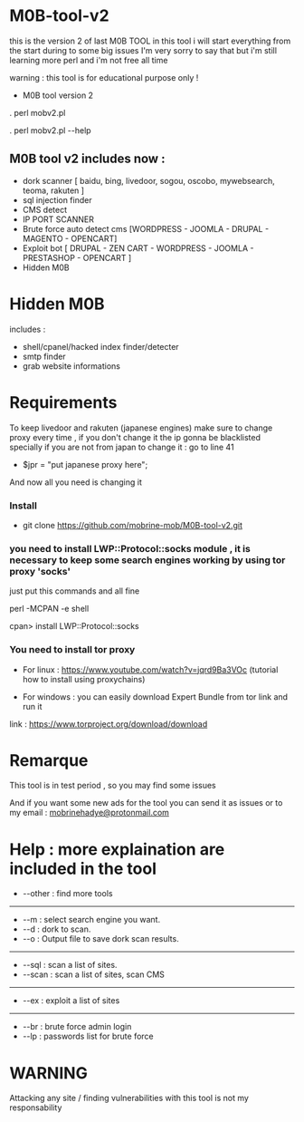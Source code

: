 # M0B-tool-v2
this is the version 2 of last M0B TOOL
in this tool i will start everything from the start during to some big issues
I'm very sorry to say that but i'm still learning more perl and i'm not free all time

warning : this tool is for educational purpose only !

- M0B tool version 2

. perl mobv2.pl

.  perl mobv2.pl --help


## M0B tool v2 includes now :
- dork scanner [ baidu, bing, livedoor, sogou, oscobo, mywebsearch, teoma, rakuten ]
- sql injection finder
- CMS detect
- IP PORT SCANNER
- Brute force auto detect cms [WORDPRESS - JOOMLA - DRUPAL - MAGENTO - OPENCART]
- Exploit bot [ DRUPAL - ZEN CART - WORDPRESS - JOOMLA - PRESTASHOP - OPENCART ]
- Hidden M0B

# Hidden M0B
includes :
- shell/cpanel/hacked index finder/detecter
- smtp finder
- grab website informations

# Requirements

To keep livedoor and rakuten (japanese engines) make sure to change proxy every time , if you don't change it
the ip gonna be blacklisted specially if you are not from japan
to change it : go to line 41
- $jpr = "put japanese proxy here";

And now all you need is changing it

### Install
- git clone https://github.com/mobrine-mob/M0B-tool-v2.git

### you need to install LWP::Protocol::socks module , it is necessary to keep some search engines working by using tor proxy 'socks'

just put this commands and all fine


perl -MCPAN -e shell

cpan> install LWP::Protocol::socks

### You need to install tor proxy
- For linux : https://www.youtube.com/watch?v=jqrd9Ba3VOc (tutorial how to install using proxychains)

- For windows : you can easily download Expert Bundle from tor link and run it

link : https://www.torproject.org/download/download

# Remarque
This tool is in test period , so you may find some issues

And if you want some new ads for the tool you can send it as issues or to my email :
mobrinehadye@protonmail.com

# Help : more explaination are included in the tool
- --other : find more tools
______________________________
- --m : select search engine you want.
 - --d : dork to scan.
 - --o : Output file to save dork scan results.
 ________________________________
- --sql : scan a list of sites.
 - --scan : scan a list of sites, scan CMS
___________________________________
- --ex : exploit a list of sites
___________________________________
- --br : brute force admin login
- --lp : passwords list for brute force

# WARNING
Attacking any site / finding vulnerabilities with this tool is not my responsability
